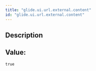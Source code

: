 ```yaml
---
title: "glide.ui.url.external.content"
id: "glide.ui.url.external.content"
---
```

## Description



## Value: 
```
true
```